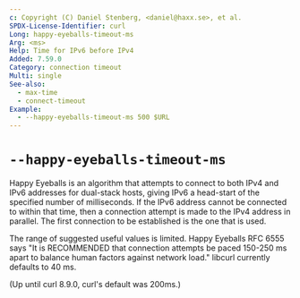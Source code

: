 ```yaml
---
c: Copyright (C) Daniel Stenberg, <daniel@haxx.se>, et al.
SPDX-License-Identifier: curl
Long: happy-eyeballs-timeout-ms
Arg: <ms>
Help: Time for IPv6 before IPv4
Added: 7.59.0
Category: connection timeout
Multi: single
See-also:
  - max-time
  - connect-timeout
Example:
  - --happy-eyeballs-timeout-ms 500 $URL
---
```


# `--happy-eyeballs-timeout-ms`

Happy Eyeballs is an algorithm that attempts to connect to both IPv4 and IPv6
addresses for dual-stack hosts, giving IPv6 a head-start of the specified
number of milliseconds. If the IPv6 address cannot be connected to within that
time, then a connection attempt is made to the IPv4 address in parallel. The
first connection to be established is the one that is used.

The range of suggested useful values is limited. Happy Eyeballs RFC 6555 says
"It is RECOMMENDED that connection attempts be paced 150-250 ms apart to
balance human factors against network load." libcurl currently defaults to
40 ms.

(Up until curl 8.9.0, curl's default was 200ms.)
